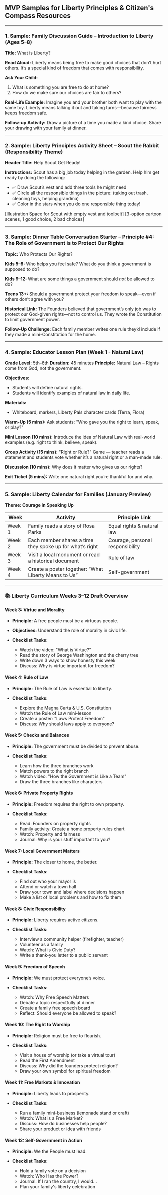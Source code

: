 ## MVP Samples for Liberty Principles & Citizen's Compass Resources

---

### 1. **Sample: Family Discussion Guide – Introduction to Liberty (Ages 5–8)**

**Title:** What is Liberty?

**Read Aloud:**
Liberty means being free to make good choices that don’t hurt others. It’s a special kind of freedom that comes with responsibility.

**Ask Your Child:**

1. What is something you are free to do at home?
2. How do we make sure our choices are fair to others?

**Real-Life Example:**
Imagine you and your brother both want to play with the same toy. Liberty means talking it out and taking turns—because fairness keeps freedom safe.

**Follow-up Activity:**
Draw a picture of a time you made a kind choice. Share your drawing with your family at dinner.

---

### 2. **Sample: Liberty Principles Activity Sheet – Scout the Rabbit (Responsibility Theme)**

**Header Title:** Help Scout Get Ready!

**Instructions:** Scout has a big job today helping in the garden. Help him get ready by doing the following:

* ✅ Draw Scout’s vest and add three tools he might need
* ✅ Circle all the responsible things in the picture: (taking out trash, cleaning toys, helping grandma)
* ✅ Color in the stars when you do one responsible thing today!

\[Illustration Space for Scout with empty vest and toolbelt]
\[3-option cartoon scenes, 1 good choice, 2 bad choices]

---

### 3. **Sample: Dinner Table Conversation Starter – Principle #4: The Role of Government is to Protect Our Rights**

**Topic:** Who Protects Our Rights?

**Kids 5–8:** Who helps you feel safe? What do you think a government is supposed to do?

**Kids 9–12:** What are some things a government should *not* be allowed to do?

**Teens 13+:** Should a government protect your freedom to speak—even if others don’t agree with you?

**Historical Link:**
The Founders believed that government’s only job was to protect our God-given rights—not to control us. They wrote the Constitution to limit government power.

**Follow-Up Challenge:**
Each family member writes one rule they’d include if they made a mini-Constitution for the home.

---

### 4. **Sample: Educator Lesson Plan (Week 1 - Natural Law)**

**Grade Level:** 5th–6th
**Duration:** 45 minutes
**Principle:** Natural Law – Rights come from God, not the government.

**Objectives:**

* Students will define natural rights.
* Students will identify examples of natural law in daily life.

**Materials:**

* Whiteboard, markers, Liberty Pals character cards (Terra, Flora)

**Warm-Up (5 mins):** Ask students: "Who gave you the right to learn, speak, or play?"

**Mini Lesson (10 mins):** Introduce the idea of Natural Law with real-world examples (e.g. right to think, believe, speak).

**Group Activity (15 mins):**
"Right or Rule?" Game — teacher reads a statement and students vote whether it’s a natural right or a man-made rule.

**Discussion (10 mins):** Why does it matter who gives us our rights?

**Exit Ticket (5 mins):**
Write one natural right you’re thankful for and why.

---

### 5. **Sample: Liberty Calendar for Families (January Preview)**

**Theme: Courage in Speaking Up**

| Week   | Activity                                                 | Principle Link                   |
| ------ | -------------------------------------------------------- | -------------------------------- |
| Week 1 | Family reads a story of Rosa Parks                       | Equal rights & natural law       |
| Week 2 | Each member shares a time they spoke up for what’s right | Courage, personal responsibility |
| Week 3 | Visit a local monument or read a historical document     | Rule of law                      |
| Week 4 | Create a poster together: “What Liberty Means to Us”     | Self-government                  |

---

### 📚 **Liberty Curriculum Weeks 3–12 Draft Overview**

#### Week 3: Virtue and Morality

* **Principle:** A free people must be a virtuous people.
* **Objectives:** Understand the role of morality in civic life.
* **Checklist Tasks:**

  * Watch the video: "What is Virtue?"
  * Read the story of George Washington and the cherry tree
  * Write down 3 ways to show honesty this week
  * Discuss: Why is virtue important for freedom?

#### Week 4: Rule of Law

* **Principle:** The Rule of Law is essential to liberty.
* **Checklist Tasks:**

  * Explore the Magna Carta & U.S. Constitution
  * Watch the Rule of Law mini-lesson
  * Create a poster: "Laws Protect Freedom"
  * Discuss: Why should laws apply to everyone?

#### Week 5: Checks and Balances

* **Principle:** The government must be divided to prevent abuse.
* **Checklist Tasks:**

  * Learn how the three branches work
  * Match powers to the right branch
  * Watch video: "How the Government is Like a Team"
  * Draw the three branches like characters

#### Week 6: Private Property Rights

* **Principle:** Freedom requires the right to own property.
* **Checklist Tasks:**

  * Read: Founders on property rights
  * Family activity: Create a home property rules chart
  * Watch: Property and fairness
  * Journal: Why is your stuff important to you?

#### Week 7: Local Government Matters

* **Principle:** The closer to home, the better.
* **Checklist Tasks:**

  * Find out who your mayor is
  * Attend or watch a town hall
  * Draw your town and label where decisions happen
  * Make a list of local problems and how to fix them

#### Week 8: Civic Responsibility

* **Principle:** Liberty requires active citizens.
* **Checklist Tasks:**

  * Interview a community helper (firefighter, teacher)
  * Volunteer as a family
  * Watch: What is Civic Duty?
  * Write a thank-you letter to a public servant

#### Week 9: Freedom of Speech

* **Principle:** We must protect everyone’s voice.
* **Checklist Tasks:**

  * Watch: Why Free Speech Matters
  * Debate a topic respectfully at dinner
  * Create a family free speech board
  * Reflect: Should everyone be allowed to speak?

#### Week 10: The Right to Worship

* **Principle:** Religion must be free to flourish.
* **Checklist Tasks:**

  * Visit a house of worship (or take a virtual tour)
  * Read the First Amendment
  * Discuss: Why did the founders protect religion?
  * Draw your own symbol for spiritual freedom

#### Week 11: Free Markets & Innovation

* **Principle:** Liberty leads to prosperity.
* **Checklist Tasks:**

  * Run a family mini-business (lemonade stand or craft)
  * Watch: What is a Free Market?
  * Discuss: How do businesses help people?
  * Share your product or idea with friends

#### Week 12: Self-Government in Action

* **Principle:** We the People must lead.
* **Checklist Tasks:**

  * Hold a family vote on a decision
  * Watch: Who Has the Power?
  * Journal: If I ran the country, I would...
  * Plan your family's liberty celebration

